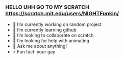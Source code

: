 ### HELLO UHH GO TO MY SCRATCH https://scratch.mit.edu/users/NIGHTFunkin/

- 🔭 I’m currently working on random project
- 🌱 I’m currently learning github
- 👯 I’m looking to collaborate on scratch
- 🤔 I’m looking for help with animating
- 💬 Ask me about anything!
- ⚡ Fun fact: your gay

